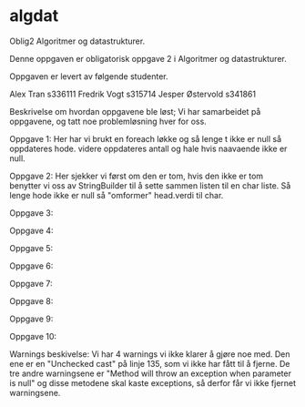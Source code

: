 # algdat
Oblig2 Algoritmer og datastrukturer.

Denne oppgaven er obligatorisk oppgave 2 i Algoritmer og datastrukturer.

Oppgaven er levert av følgende studenter.

Alex Tran s336111 Fredrik Vogt s315714 Jesper Østervold s341861

Beskrivelse om hvordan oppgavene ble løst;
Vi har samarbeidet på oppgavene, og tatt noe problemløsning hver for oss.


Oppgave 1:
Her har vi brukt en foreach løkke og så lenge t ikke er null så oppdateres hode.
videre oppdateres antall og hale hvis naavaende ikke er null.

Oppgave 2:
Her sjekker vi først om den er tom, hvis den ikke er tom benytter vi oss av StringBuilder til å sette sammen listen til en char liste.
Så lenge hode ikke er null så "omformer" head.verdi til char.

Oppgave 3:

Oppgave 4:

Oppgave 5:

Oppgave 6:

Oppgave 7:

Oppgave 8:

Oppgave 9:

Oppgave 10:


Warnings beskivelse:
Vi har 4 warnings vi ikke klarer å gjøre noe med.
Den ene er en "Unchecked cast" på linje 135, som vi ikke har fått til å fjerne.
De tre andre warningsene er "Method will throw an exception when parameter is null" og disse metodene
skal kaste exceptions, så derfor får vi ikke fjernet warningsene.
